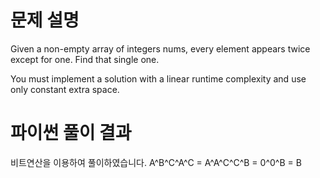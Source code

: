 # 문제 설명
Given a non-empty array of integers nums, every element appears twice except for one. Find that single one.

You must implement a solution with a linear runtime complexity and use only constant extra space.
# 파이썬 풀이 결과

비트연산을 이용하여 풀이하였습니다. A^B^C^A^C = A^A^C^C^B = 0^0^B = B

